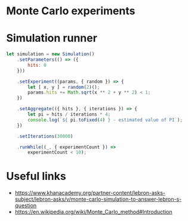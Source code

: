 # Monte Carlo experiments

# Simulation runner
```javascript
let simulation = new Simulation()
    .setParameters(() => ({
        hits: 0
    }))

    .setExperiment((params, { random }) => {
        let [ x, y ] = random(2)();
        params.hits += Math.sqrt(x ** 2 + y ** 2) < 1;
    })

    .setAggregate(({ hits }, { iterations }) => {
        let pi = hits / iterations * 4;
        console.log(`${ pi.toFixed(4) } - estimated value of PI`);
    })

    .setIterations(30000)

    .runWhile((_, { experimentCount }) =>
        experimentCount < 10);
```

# Useful links
 - https://www.khanacademy.org/partner-content/lebron-asks-subject/lebron-asks/v/monte-carlo-simulation-to-answer-lebron-s-question
 - https://en.wikipedia.org/wiki/Monte_Carlo_method#Introduction
